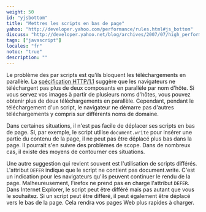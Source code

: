 ```yaml
---
weight: 50
id: "yjsbottom"
title: "Mettres les scripts en bas de page"
yahoo: "http://developer.yahoo.com/performance/rules.html#js_bottom"
discuss: "http://developer.yahoo.net/blog/archives/2007/07/high_performanc_5.html"
tags: ["javascript"]
locales: "fr"
notoc: "true"
description: ""
---
```


Le problème des par scripts est qu'ils bloquent les téléchargements en parallèle. La [spécification HTTP/1.1](http://www.w3.org/Protocols/rfc2616/rfc2616-sec8.html#sec8.1.4) suggère que les navigateurs ne téléchargent pas plus de deux composants en parallèle par nom d'hôte. Si vous servez vos images à partir de plusieurs noms d'hôtes, vous pouvez obtenir plus de deux téléchargements en parallèle. Cependant, pendant le téléchargement d'un script, le navigateur ne démarre pas d'autres téléchargements y compris sur différents noms de domaine.

Dans certaines situations, il n'est pas facile de déplacer ses scripts en bas de page. Si, par exemple, le script utilise `document.write` pour insérer une partie du contenu de la page, il ne peut pas être déplacé plus bas dans la page. Il pourrait s'en suivre des problèmes de scope. Dans de nombreux cas, il existe des moyens de contourner ces situations.

Une autre suggestion qui revient souvent est l'utilisation de scripts différés. L'attribut `DEFER` indique que le script ne contient pas document.write. C'est un indication pour les navigateurs qu'ils peuvent continuer le rendu de la page. Malheureusement, Firefox ne prend pas en charge l'attribut `DEFER`. Dans Internet Explorer, le script peut être différé mais pas autant que vous le souhaitez. Si un script peut être différé, il peut également être déplacé vers le bas de la page. Cela rendra vos pages Web plus rapides à charger.
